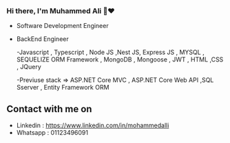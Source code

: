 ### Hi there, I'm Muhammed Ali 👋❤️

-  Software Development Engineer
-  BackEnd Engineer

    -Javascript , Typescript , Node JS ,Nest JS, Express JS , MYSQL , SEQUELIZE ORM Framework , MongoDB , Mongoose , JWT , HTML ,CSS  , JQuery
   
    -Previuse stack => ASP.NET Core MVC , ASP.NET Core Web API ,SQL Sserver , Entity Framework ORM
  
## Contact with me on
-  Linkedin : https://www.linkedin.com/in/mohammedalli
-  Whatsapp : 01123496091

